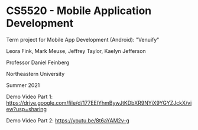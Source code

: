 # CS5520 - Mobile Application Development

Term project for Mobile App Development (Android): "Venuify"

Leora Fink, Mark Meuse, Jeffrey Taylor, Kaelyn Jefferson

Professor Daniel Feinberg

Northeastern University

Summer 2021

Demo Video Part 1: https://drive.google.com/file/d/177EElYhmBywJtKDbXR9NYiX9YGYZJckX/view?usp=sharing

Demo Video Part 2: https://youtu.be/8t6aYAM2v-g
